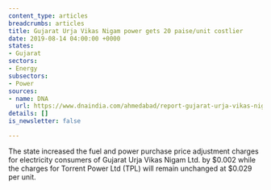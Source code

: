 ```yaml
---
content_type: articles
breadcrumbs: articles
title: Gujarat Urja Vikas Nigam power gets 20 paise/unit costlier
date: 2019-08-14 04:00:00 +0000
states:
- Gujarat
sectors:
- Energy
subsectors:
- Power
sources:
- name: DNA
  url: https://www.dnaindia.com/ahmedabad/report-gujarat-urja-vikas-nigam-power-gets-20-paiseunit-costlier-2779017
details: []
is_newsletter: false

---
```

The state increased the fuel and power purchase price adjustment charges for electricity consumers of Gujarat Urja Vikas Nigam Ltd. by $0.002 while the charges for Torrent Power Ltd (TPL) will remain unchanged at $0.029 per unit.
